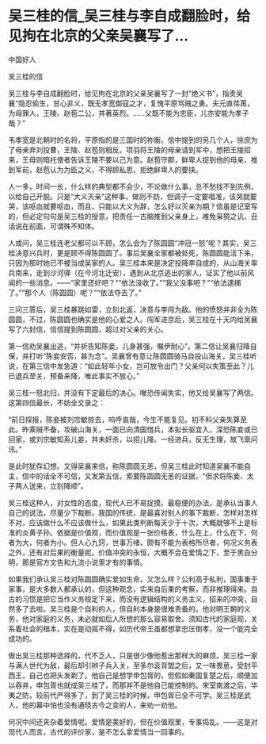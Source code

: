 # 吴三桂的信_吴三桂与李自成翻脸时，给见拘在北京的父亲吴襄写了...

中国好人

吴三桂的信

吴三桂与李自成翻脸时，给见拘在北京的父亲吴襄写了一封“绝义书”，指责吴襄“隐忍偷生，甘心非义，既无孝宽御寇之才，复愧平原骂贼之勇。夫元直荏苒，为母罪人，王陵、赵苞二公，并著英烈。……父既不能为忠臣，儿亦安能为孝子哉？”

韦孝宽是北朝时的名将，平原指的是三国时的祢衡。信中提到的另几个人，徐庶为了母亲弃刘投曹，王陵、赵苞则相反。项羽将王陵的母亲请到军中，想把王陵招来，王母则暗托使者告诉王陵不要以己为意。赵苞守郡，鲜卑人捉到他的母亲，推到军前，赵苞认为为臣之义，不得顾私恩，拒绝鲜卑人的要挟。

人一多，时间一长，什么样的典型都不会少，不论做什么事，总不愁找不到先例，以给自己开脱。只是“大义灭亲”这种事，做则不妨，但调子一定要唱准，该哭就要哭，该呕血就要呕血，而且，只能以大义为辞，怎么好以灭亲为期？信虽是记室写的，但必定句句是吴三桂的授意，把责任一古脑推到父亲身上，难免枭獍之讥，丑话说在前面，可谓殊不知体。

人或问，吴三桂连老父都可以不顾，怎么会为了陈圆圆“冲冠一怒”呢？其实，吴三桂决意兴兵时，更是顾不得陈圆圆了。事后吴襄全家都被处死，陈圆圆能活下来，只因为那时她已不被当成吴家的人。吴三桂本来是决定投降李自成的，从山海关率兵南来，走到沙河驿（在今河北迁安），遇到从北京逃出的家人，证实了他以前风闻的一些消息。——“家里还好吧？”“依法没收了。”“我父没事吧？”“依法逮捕了。”“那个人（陈圆圆）呢？”“依法夺去了。”

三问三答后，吴三桂暴跳如雷，立刻北返，决意与李闯为敌。他的愤怒并非全为陈圆圆，不过，陈圆圆也确实是他的心爱之人。闯军进京后，吴三桂在十天内给吴襄写了六封信，信信提到陈圆圆，超过对父亲的关心。

第一信劝吴襄出逃，“并祈告知陈妾，儿身甚强，嘱伊耐心”。第二信让吴襄归降自保，并打听“陈妾安否，甚为念”。吴襄曾有意让陈圆圆骑马自投山海关，吴三桂听说，在第三信中发急道：“如此轻年小女，岂可放令出门？父亲何以失策至此？儿已退兵至关，预备来降，唯此事实不放心。”

吴三桂一怒北归，并没有下定最后的决心。唯恐传闻失实，他又给吴襄写了两信。这第四信最长，不妨全文录之：

“前日探报，陈妾被刘宗敏掠去，呜呼哀哉，今生不能复见。初不料父亲失算至此。昨乘贼不备，攻破山海关，一面已向清国借兵，本拟长驱宜入，深恐陈妾或已回家，或刘宗敏知系儿妾，并未奸杀，以招儿降。一经进兵，反无生理，故飞禀问讯。”

是此时犹存幻想。又得吴襄来信，称陈圆圆无恙，但吴三桂此时知道吴襄不能自主，信中的话全不可信，又发第五信，索要陈圆圆无恙的证据，“但求将陈妾、太子两人送来，立刻降顺”。

吴三桂这种人，对女性的态度，现代人已不易捉摸。最稳便的办法，是承认当事人自己的说法，尽量少下裁断。我国的传统，是最喜对别人的事下裁断，怎样对怎样不对，应该做什么不应该做什么，如果此类判断每天少于十次，大概就够不上是标准的炎黄子孙。依据是价值观，而价值观是一张价格表，什么在上，什么在下，何者为大，何者为小。但人心九窍，世事万绪，颇有不能为表格所尽者，何况义务表之外，还有对后果的衡量呢。价值冲突的永恒，大概不会在爱情之下，至于黑白分明，那是官方文告和九流小说里才有的事情。

如果我们承认吴三桂对陈圆圆确实爱如生命，又怎么样？公利高于私利，国事重于家事，是大多数人都承认的，但这种观念，实来自后果的考察，而非推理得来。自古的习惯是把它当作义务规定下来，而没有逻辑结构的义务主义，招来的冲突，自然多了去啦。吴三桂是个自利的人，但自利本身是很难责备的。他对明王朝的义务，他对家庭的义务，未必就如后人所想的那么容易取舍。须知古代的家庭观，关系着社会的根本，实在是动摇不得，如历代帝王虽都想拿忠压倒孝，没一个能完全成功的。

做出吴三桂那种选择的，代不乏人，只是很少像他惹出那样大的麻烦。吴三桂一家与满人世代为敌，最后却引辫子兵入关，至多尔衮背盟之后，又一味畏葸，受封平西王，自己也把头发剃了。他自己是想学申包胥的，但假如秦国复楚之后，顺便加以吞并，申包胥也就成吴三桂了，而那并不是他自己能控制的。宋室南渡之后，华夷之防，较前代严得多了，到了吴三桂的时候，申包胥已全不可学。吴三桂是武人，他的幕中怕也没有通晓古今之变的人，来劝一劝他。

何况中间还夹杂着爱情呢。爱情是美好的，但在价值观里，专事捣乱。——这是对现代人而言，古代的评价家，是不怎么拿爱情当一回事的。